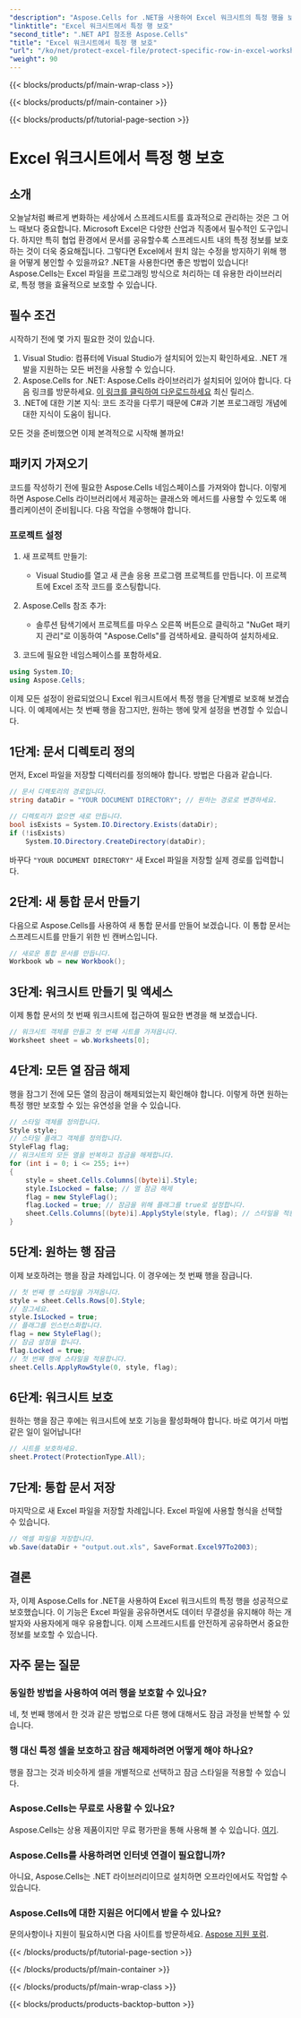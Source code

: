 ```yaml
---
"description": "Aspose.Cells for .NET을 사용하여 Excel 워크시트의 특정 행을 보호하는 방법을 알아보세요. 개발자를 위한 단계별 가이드입니다."
"linktitle": "Excel 워크시트에서 특정 행 보호"
"second_title": ".NET API 참조용 Aspose.Cells"
"title": "Excel 워크시트에서 특정 행 보호"
"url": "/ko/net/protect-excel-file/protect-specific-row-in-excel-worksheet/"
"weight": 90
---
```


{{< blocks/products/pf/main-wrap-class >}}

{{< blocks/products/pf/main-container >}}

{{< blocks/products/pf/tutorial-page-section >}}

# Excel 워크시트에서 특정 행 보호

## 소개

오늘날처럼 빠르게 변화하는 세상에서 스프레드시트를 효과적으로 관리하는 것은 그 어느 때보다 중요합니다. Microsoft Excel은 다양한 산업과 직종에서 필수적인 도구입니다. 하지만 특히 협업 환경에서 문서를 공유할수록 스프레드시트 내의 특정 정보를 보호하는 것이 더욱 중요해집니다. 그렇다면 Excel에서 원치 않는 수정을 방지하기 위해 행을 어떻게 봉인할 수 있을까요? .NET을 사용한다면 좋은 방법이 있습니다! Aspose.Cells는 Excel 파일을 프로그래밍 방식으로 처리하는 데 유용한 라이브러리로, 특정 행을 효율적으로 보호할 수 있습니다.

## 필수 조건

시작하기 전에 몇 가지 필요한 것이 있습니다.

1. Visual Studio: 컴퓨터에 Visual Studio가 설치되어 있는지 확인하세요. .NET 개발을 지원하는 모든 버전을 사용할 수 있습니다.
2. Aspose.Cells for .NET: Aspose.Cells 라이브러리가 설치되어 있어야 합니다. 다음 링크를 방문하세요. [이 링크를 클릭하여 다운로드하세요](https://releases.aspose.com/cells/net/) 최신 릴리스.
3. .NET에 대한 기본 지식: 코드 조각을 다루기 때문에 C#과 기본 프로그래밍 개념에 대한 지식이 도움이 됩니다.

모든 것을 준비했으면 이제 본격적으로 시작해 볼까요!

## 패키지 가져오기

코드를 작성하기 전에 필요한 Aspose.Cells 네임스페이스를 가져와야 합니다. 이렇게 하면 Aspose.Cells 라이브러리에서 제공하는 클래스와 메서드를 사용할 수 있도록 애플리케이션이 준비됩니다. 다음 작업을 수행해야 합니다.

### 프로젝트 설정

1. 새 프로젝트 만들기:
   - Visual Studio를 열고 새 콘솔 응용 프로그램 프로젝트를 만듭니다. 이 프로젝트에 Excel 조작 코드를 호스팅합니다.

2. Aspose.Cells 참조 추가:
   - 솔루션 탐색기에서 프로젝트를 마우스 오른쪽 버튼으로 클릭하고 "NuGet 패키지 관리"로 이동하여 "Aspose.Cells"를 검색하세요. 클릭하여 설치하세요.

3. 코드에 필요한 네임스페이스를 포함하세요.
```csharp
using System.IO;
using Aspose.Cells;
```

이제 모든 설정이 완료되었으니 Excel 워크시트에서 특정 행을 단계별로 보호해 보겠습니다. 이 예제에서는 첫 번째 행을 잠그지만, 원하는 행에 맞게 설정을 변경할 수 있습니다.

## 1단계: 문서 디렉토리 정의

먼저, Excel 파일을 저장할 디렉터리를 정의해야 합니다. 방법은 다음과 같습니다.

```csharp
// 문서 디렉토리의 경로입니다.
string dataDir = "YOUR DOCUMENT DIRECTORY"; // 원하는 경로로 변경하세요.

// 디렉토리가 없으면 새로 만듭니다.
bool isExists = System.IO.Directory.Exists(dataDir);
if (!isExists)
    System.IO.Directory.CreateDirectory(dataDir);
```

바꾸다 `"YOUR DOCUMENT DIRECTORY"` 새 Excel 파일을 저장할 실제 경로를 입력합니다.

## 2단계: 새 통합 문서 만들기

다음으로 Aspose.Cells를 사용하여 새 통합 문서를 만들어 보겠습니다. 이 통합 문서는 스프레드시트를 만들기 위한 빈 캔버스입니다.

```csharp
// 새로운 통합 문서를 만듭니다.
Workbook wb = new Workbook();
```

## 3단계: 워크시트 만들기 및 액세스

이제 통합 문서의 첫 번째 워크시트에 접근하여 필요한 변경을 해 보겠습니다.

```csharp
// 워크시트 객체를 만들고 첫 번째 시트를 가져옵니다.
Worksheet sheet = wb.Worksheets[0];
```

## 4단계: 모든 열 잠금 해제

행을 잠그기 전에 모든 열의 잠금이 해제되었는지 확인해야 합니다. 이렇게 하면 원하는 특정 행만 보호할 수 있는 유연성을 얻을 수 있습니다.

```csharp
// 스타일 객체를 정의합니다.
Style style;
// 스타일 플래그 객체를 정의합니다.
StyleFlag flag;
// 워크시트의 모든 열을 반복하고 잠금을 해제합니다.
for (int i = 0; i <= 255; i++)
{
    style = sheet.Cells.Columns[(byte)i].Style;
    style.IsLocked = false; // 열 잠금 해제
    flag = new StyleFlag();
    flag.Locked = true; // 잠금을 위해 플래그를 true로 설정합니다.
    sheet.Cells.Columns[(byte)i].ApplyStyle(style, flag); // 스타일을 적용하세요
}
```

## 5단계: 원하는 행 잠금

이제 보호하려는 행을 잠글 차례입니다. 이 경우에는 첫 번째 행을 잠급니다.

```csharp
// 첫 번째 행 스타일을 가져옵니다.
style = sheet.Cells.Rows[0].Style;
// 잠그세요.
style.IsLocked = true;
// 플래그를 인스턴스화합니다.
flag = new StyleFlag();
// 잠금 설정을 합니다.
flag.Locked = true;
// 첫 번째 행에 스타일을 적용합니다.
sheet.Cells.ApplyRowStyle(0, style, flag);
```

## 6단계: 워크시트 보호

원하는 행을 잠근 후에는 워크시트에 보호 기능을 활성화해야 합니다. 바로 여기서 마법 같은 일이 일어납니다!

```csharp
// 시트를 보호하세요.
sheet.Protect(ProtectionType.All);
```

## 7단계: 통합 문서 저장

마지막으로 새 Excel 파일을 저장할 차례입니다. Excel 파일에 사용할 형식을 선택할 수 있습니다.

```csharp
// 엑셀 파일을 저장합니다.
wb.Save(dataDir + "output.out.xls", SaveFormat.Excel97To2003);
```

## 결론

자, 이제 Aspose.Cells for .NET을 사용하여 Excel 워크시트의 특정 행을 성공적으로 보호했습니다. 이 기능은 Excel 파일을 공유하면서도 데이터 무결성을 유지해야 하는 개발자와 사용자에게 매우 유용합니다. 이제 스프레드시트를 안전하게 공유하면서 중요한 정보를 보호할 수 있습니다.

## 자주 묻는 질문

### 동일한 방법을 사용하여 여러 행을 보호할 수 있나요?  
네, 첫 번째 행에서 한 것과 같은 방법으로 다른 행에 대해서도 잠금 과정을 반복할 수 있습니다.

### 행 대신 특정 셀을 보호하고 잠금 해제하려면 어떻게 해야 하나요?  
행을 잠그는 것과 비슷하게 셀을 개별적으로 선택하고 잠금 스타일을 적용할 수 있습니다.

### Aspose.Cells는 무료로 사용할 수 있나요?  
Aspose.Cells는 상용 제품이지만 무료 평가판을 통해 사용해 볼 수 있습니다. [여기](https://releases.aspose.com/).

### Aspose.Cells를 사용하려면 인터넷 연결이 필요합니까?  
아니요, Aspose.Cells는 .NET 라이브러리이므로 설치하면 오프라인에서도 작업할 수 있습니다.

### Aspose.Cells에 대한 지원은 어디에서 받을 수 있나요?  
문의사항이나 지원이 필요하시면 다음 사이트를 방문하세요. [Aspose 지원 포럼](https://forum.aspose.com/c/cells/9).

{{< /blocks/products/pf/tutorial-page-section >}}

{{< /blocks/products/pf/main-container >}}

{{< /blocks/products/pf/main-wrap-class >}}

{{< blocks/products/products-backtop-button >}}